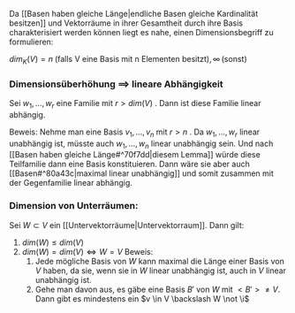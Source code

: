 Da [[Basen haben gleiche Länge|endliche Basen gleiche Kardinalität besitzen]] und Vektorräume in ihrer Gesamtheit durch ihre Basis charakterisiert werden können liegt es nahe, einen Dimensionsbegriff zu formulieren:

$dim_K(V) = n \; \text{(falls V eine Basis mit n Elementen besitzt)}, \infty \, \text{(sonst)}$ 

### Dimensionsüberhöhung $\implies$ lineare Abhängigkeit
Sei $w_1, ..., w_r$ eine Familie mit $r > dim(V)$ . Dann ist diese Familie linear abhängig.

Beweis:
	Nehme man eine Basis $v_1, ..., v_n$ mit $r > n$ .
	Da $w_1, ..., w_r$ linear unabhängig ist, müsste auch $w_1, ..., w_n$ linear unabhängig sein. Und nach [[Basen haben gleiche Länge#^70f7dd|diesem Lemma]] würde diese Teilfamilie dann eine Basis konstituieren. Dann wäre sie aber auch [[Basen#^80a43c|maximal linear unabhängig]] und somit zusammen mit der Gegenfamilie linear abhängig.

### Dimension von Unterräumen:
Sei $W \subset V$ ein [[Untervektorräume|Untervektorraum]]. Dann gilt:
1. $dim(W) \le dim(V)$ 
2. $dim(W) = dim(V) \Leftrightarrow W = V$ 
Beweis:
	1. Jede mögliche Basis von $W$ kann maximal die Länge einer Basis von $V$ haben, da sie, wenn sie in $W$ linear unabhängig ist, auch in $V$ linear unabhängig ist.
	2. Gehe man davon aus, es gäbe eine Basis $B'$ von $W$ mit $<B'> \neq V$. Dann gibt es mindestens ein $v \in V \backslash W \not \i$  